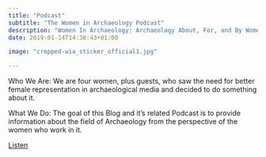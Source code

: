 ```yaml
---
title: "Podcast"
subtitle: "The Women in Archaeology Podcast"
description: "Women In Archaeology: Archaeology About, For, and By Women in the Field."
date: 2019-01-14T14:38:43+01:00

image: "cropped-wia_sticker_official1.jpg"

---
```


<p class="lead">Who We Are: We are four women, plus guests, who saw the need for better female representation in archaeological media and decided to do something about it.</p>
<p class="lead">What We Do: The goal of this Blog and it’s related Podcast is to provide information about the field of Archaeology from the perspective of the women who work in it.</p>
<a role="button" class="btn btn-info" href="https://womeninarchaeology.com/">Listen</a>
